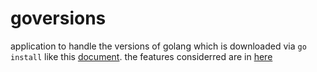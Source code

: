 # goversions

application to handle the versions of golang which is downloaded via `go install` like this [document](https://go.dev/doc/manage-install).
the features considerred are in [here](/todoFeatures.md)
